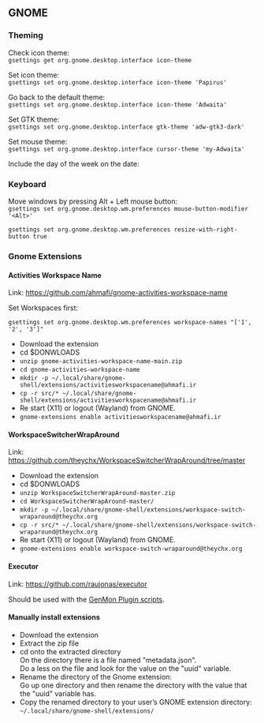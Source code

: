 ## GNOME

### Theming

Check icon theme:  
`gsettings get org.gnome.desktop.interface icon-theme`

Set icon theme:  
`gsettings set org.gnome.desktop.interface icon-theme 'Papirus'`

Go back to the default theme:  
`gsettings set org.gnome.desktop.interface icon-theme 'Adwaita'`

Set GTK theme:  
`gsettings set org.gnome.desktop.interface gtk-theme 'adw-gtk3-dark'`

Set mouse theme:  
`gsettings set org.gnome.desktop.interface cursor-theme 'my-Adwaita'`

Include the day of the week on the date:  

### Keyboard

Move windows by pressing Alt + Left mouse button:   
`gsettings set org.gnome.desktop.wm.preferences mouse-button-modifier '<Alt>'`

`gsettings set org.gnome.desktop.wm.preferences resize-with-right-button true`


### Gnome Extensions

#### Activities Workspace Name

Link: https://github.com/ahmafi/gnome-activities-workspace-name

Set Workspaces first:
```
gsettings set org.gnome.desktop.wm.preferences workspace-names "['1', '2', '3']"
```
* Download the extension
* cd $DONWLOADS
* `unzip gnome-activities-workspace-name-main.zip`
* `cd gnome-activities-workspace-name`
* `mkdir -p ~/.local/share/gnome-shell/extensions/activitiesworkspacename@ahmafi.ir`
* `cp -r src/* ~/.local/share/gnome-shell/extensions/activitiesworkspacename@ahmafi.ir`
* Re start (X11) or logout (Wayland) from GNOME.
* `gnome-extensions enable activitiesworkspacename@ahmafi.ir`


#### WorkspaceSwitcherWrapAround

Link: https://github.com/theychx/WorkspaceSwitcherWrapAround/tree/master

* Download the extension
* cd $DONWLOADS
* `unzip WorkspaceSwitcherWrapAround-master.zip`
* `cd WorkspaceSwitcherWrapAround-master/`
* `mkdir -p ~/.local/share/gnome-shell/extensions/workspace-switch-wraparound@theychx.org`
* `cp -r src/* ~/.local/share/gnome-shell/extensions/workspace-switch-wraparound@theychx.org`
* Re start (X11) or logout (Wayland) from GNOME.
* `gnome-extensions enable workspace-switch-wraparound@theychx.org`

#### Executor

Link: https://github.com/raujonas/executor

Should be used with the [GenMon Plugin scripts](https://github.com/eam-00/Util-scripts/tree/master/Genmon).


#### Manually install extensions

- Download the extension
- Extract the zip file
- cd onto the extracted directory   
  On the directory there is a file named "metadata.json".  
  Do a less on the file and look for the value on the "uuid" variable.
- Rename the directory of the Gnome extension:  
  Go up one directory and then rename the directory with the value that the "uuid" variable has.
- Copy the renamed directory to your user’s GNOME extension directory:  
``~/.local/share/gnome-shell/extensions/``

